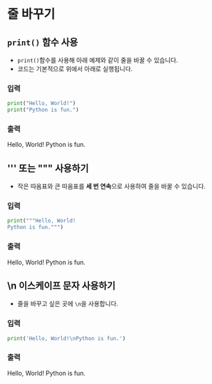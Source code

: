 # 줄 바꾸기

## `print()` 함수 사용
- `print()`함수를 사용해 아래 예제와 같이 줄을 바꿀 수 있습니다. 
- 코드는 기본적으로 위에서 아래로 실행됩니다. 

### 입력
```python
print("Hello, World!")
print("Python is fun.")
```
### 출력
Hello, World!
Python is fun.


## ''' 또는 """ 사용하기
- 작은 따옴표와 큰 따옴표를 **세 번 연속**으로 사용하여 줄을 바꿀 수 있습니다. 

### 입력
```python
print("""Hello, World!
Python is fun.""")
```
### 출력
Hello, World!
Python is fun.


## \n 이스케이프 문자 사용하기
- 줄을 바꾸고 싶은 곳에 `\n`을 사용합니다.

### 입력
```python
print('Hello, World!\nPython is fun.')
```
### 출력
Hello, World!
Python is fun.
